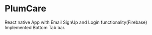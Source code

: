 # PlumCare
React native App with Email SignUp and Login functionality(Firebase)
Implemented Bottom Tab bar.
